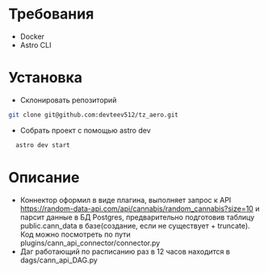 Требования
========
- Docker
- Astro CLI

Установка
================
- Склонировать репозиторий
```sh
git clone git@github.com:devteev512/tz_aero.git
```
- Собрать проект с помощью astro dev
```sh
  astro dev start
```

Описание
===========================
- Коннектор оформил в виде плагина, выполняет запрос к API https://random-data-api.com/api/cannabis/random_cannabis?size=10 и парсит данные в БД Postgres, предварительно подготовив таблицу public.cann_data в базе(создание, если не существует + truncate). Код можно посмотреть по пути plugins/cann_api_connector/connector.py
- Даг работающий по расписанию раз в 12 часов находится в dags/cann_api_DAG.py
